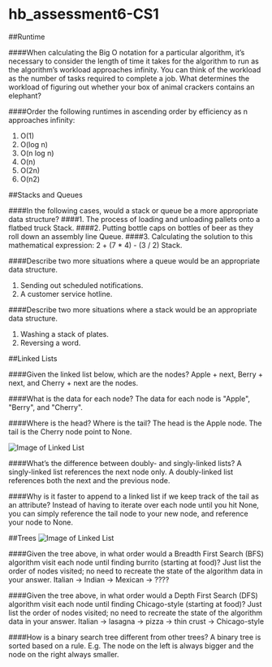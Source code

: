 # hb_assessment6-CS1

##Runtime

####When calculating the Big O notation for a particular algorithm, it’s necessary to consider the length of time it takes for the algorithm to run as the algorithm’s workload approaches infinity. You can think of the workload as the number of tasks required to complete a job. What determines the workload of figuring out whether your box of animal crackers contains an elephant?



####Order the following runtimes in ascending order by efficiency as n approaches infinity:
1. O(1)
2. O(log n)
3. O(n log n)
4. O(n)
5. O(2n)
6. O(n2)



##Stacks and Queues

####In the following cases, would a stack or queue be a more appropriate data structure?
####1. The process of loading and unloading pallets onto a flatbed truck
Stack.
####2. Putting bottle caps on bottles of beer as they roll down an assembly line
Queue.
####3. Calculating the solution to this mathematical expression: 2 + (7 * 4) - (3 / 2)
Stack.

####Describe two more situations where a queue would be an appropriate data structure.
1. Sending out scheduled notifications.
2. A customer service hotline.

####Describe two more situations where a stack would be an appropriate data structure.
1. Washing a stack of plates.
2. Reversing a word.

##Linked Lists

####Given the linked list below, which are the nodes?
Apple + next, Berry + next, and Cherry + next are the nodes.

####What is the data for each node? 
The data for each node is "Apple", "Berry", and "Cherry".

####Where is the head? Where is the tail? 
The head is the Apple node. The tail is the Cherry node point to None.

![Image of Linked List](http://fellowship.hackbrightacademy.com/materials/skills/cs-data-struct-1/_images/graphviz-9d1bfe45f44c3720814826a4b6a956a85f2802e6.svg)

####What’s the difference between doubly- and singly-linked lists?
A singly-linked list references the next node only.
A doubly-linked list references both the next and the previous node.

####Why is it faster to append to a linked list if we keep track of the tail as an attribute?
Instead of having to iterate over each node until you hit None, you can simply reference the tail node to your new node, and reference your node to None.

##Trees
![Image of Linked List](http://fellowship.hackbrightacademy.com/materials/skills/cs-data-struct-1/_images/graphviz-e013ff86fe5c8eeebf4b3b0ae8bf151ce3262e54.svg)

####Given the tree above, in what order would a Breadth First Search (BFS) algorithm visit each node until finding burrito (starting at food)? Just list the order of nodes visited; no need to recreate the state of the algorithm data in your answer.
Italian -> Indian -> Mexican -> ????

####Given the tree above, in what order would a Depth First Search (DFS) algorithm visit each node until finding Chicago-style (starting at food)? Just list the order of nodes visited; no need to recreate the state of the algorithm data in your answer.
Italian -> lasagna -> pizza -> thin crust -> Chicago-style

####How is a binary search tree different from other trees?
A binary tree is sorted based on a rule. E.g. The node on the left is always bigger and the node on the right always smaller. 
